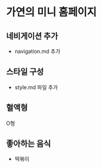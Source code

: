 # 가연의 미니 홈페이지

## 네비게이션 추가

- navigation.md 추가

## 스타일 구성

- style.md 파일 추가

## 혈액형

O형

## 좋아하는 음식

- 떡볶이
